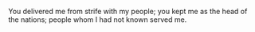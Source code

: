 You delivered me from strife with my people; you kept me as the head of the nations; people whom I had not known served me.
